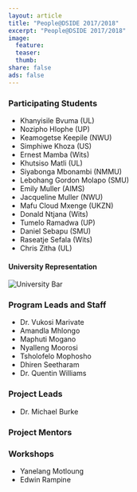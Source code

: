 ```yaml
---
layout: article
title: "People@DSIDE 2017/2018"
excerpt: "People@DSIDE 2017/2018"
image:
  feature:
  teaser:
  thumb:
share: false
ads: false
---
```


### Participating Students

* Khanyisile Bvuma (UL)
* Nozipho Hlophe (UP)
* Keamogetse Keepile (NWU)
* Simphiwe Khoza (US)
* Ernest Mamba (Wits)
* Khutsiso Matli (UL)
* Siyabonga Mbonambi (NMMU)
* Lebohang Gordon Molapo (SMU)
* Emily Muller (AIMS)
* Jacqueline Muller (NWU)
* Mafu Cloud Mxenge (UKZN)
* Donald Ntjana (Wits)
* Tumelo Ramadwa (UP)
* Daniel Sebapu (SMU)
* Raseatje Sefala (Wits)
* Chris Zitha (UL)


#### University Representation

![University Bar]()

### Program Leads and Staff

* Dr. Vukosi Marivate
* Amandla Mhlongo
* Maphuti Mogano
* Nyalleng Moorosi
* Tsholofelo Mophosho
* Dhiren Seetharam
* Dr. Quentin Williams

### Project Leads

* Dr. Michael Burke


### Project Mentors


### Workshops

* Yanelang Motloung
* Edwin Rampine

